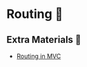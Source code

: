 # Routing 🍪

## Extra Materials 📘
* [Routing in MVC](https://www.tutorialsteacher.com/mvc/routing-in-mvc)
